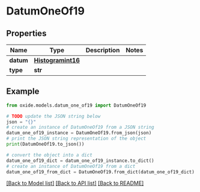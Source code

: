 # DatumOneOf19


## Properties

Name | Type | Description | Notes
------------ | ------------- | ------------- | -------------
**datum** | [**Histogramint16**](Histogramint16.md) |  | 
**type** | **str** |  | 

## Example

```python
from oxide.models.datum_one_of19 import DatumOneOf19

# TODO update the JSON string below
json = "{}"
# create an instance of DatumOneOf19 from a JSON string
datum_one_of19_instance = DatumOneOf19.from_json(json)
# print the JSON string representation of the object
print(DatumOneOf19.to_json())

# convert the object into a dict
datum_one_of19_dict = datum_one_of19_instance.to_dict()
# create an instance of DatumOneOf19 from a dict
datum_one_of19_from_dict = DatumOneOf19.from_dict(datum_one_of19_dict)
```
[[Back to Model list]](../README.md#documentation-for-models) [[Back to API list]](../README.md#documentation-for-api-endpoints) [[Back to README]](../README.md)


